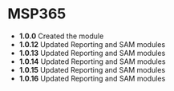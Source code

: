 # **MSP365**

- **1.0.0** Created the module
- **1.0.12** Updated Reporting and SAM modules
- **1.0.13** Updated Reporting and SAM modules
- **1.0.14** Updated Reporting and SAM modules
- **1.0.15** Updated Reporting and SAM modules
- **1.0.16** Updated Reporting and SAM modules
